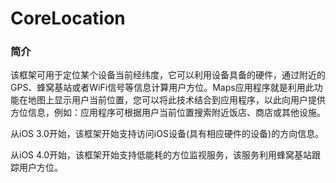 # CoreLocation

### 简介

该框架可用于定位某个设备当前经纬度，它可以利用设备具备的硬件，通过附近的GPS、蜂窝基站或者WiFi信号等信息计算用户方位。Maps应用程序就是利用此功能在地图上显示用户当前位置，您可以将此技术结合到应用程序，以此向用户提供方位信息，例如：应用程序可根据用户当前位置搜索附近饭店、商店或其他设施。

从iOS 3.0开始，该框架开始支持访问iOS设备(具有相应硬件的设备)的方向信息。

从iOS 4.0开始，该框架开始支持低能耗的方位监视服务，该服务利用蜂窝基站跟踪用户方位。